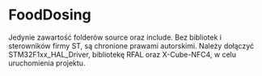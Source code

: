 # FoodDosing
Jedynie zawartość folderów source oraz include.
Bez bibliotek i sterowników firmy ST, są chronione prawami autorskimi.
Należy dołączyć STM32F1xx_HAL_Driver, bibliotekę RFAL oraz X-Cube-NFC4, w celu uruchomienia projektu.
